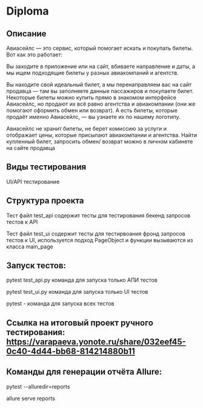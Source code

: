 # Diploma
## Описание

Авиасейлс — это сервис, который помогает искать и покупать билеты. Вот как это работает:

Вы заходите в приложение или на сайт, вбиваете направление и даты, а мы ищем подходящие билеты у разных авиакомпаний и агентств.

Вы находите свой идеальный билет, а мы перенаправляем вас на сайт продавца — там вы заполняете данные пассажиров и покупаете билет. Некоторые билеты можно купить прямо в знакомом интерфейсе Авиасейлс, но продают их всё равно агентства и авиакомпании (они же помогают оформить обмен или возврат). А есть билеты, которые продаёт именно Авиасейлс, — вы узнаете их по нашему логотипу.

Авиасейлс не хранит билеты, не берет комиссию за услуги и отображает цены, которые присылают авиакомпании и агентства. Найти купленный билет, запросить обмен/ возврат можно в личном кабинете на сайте продавца

## Виды тестирования

UI/API тестирование

## Структура проекта

Тест файл test_api содержит тесты для тестирования бекенд запросов тестов к API

Тест файл test_ui содержит тесты для тестирвоания фронд запросов тестов к UI, используется подход PageObject и функции вызываются из класса main_page

## Запуск тестов: 

pytest test_api.py команда для запуска только АПИ тестов 

pytest test_ui.py команда для запуска только UI тестов 

pytest - команда для запуска всех тестов

## Ссылка на итоговый проект ручного тестирования: https://varapaeva.yonote.ru/share/032eef45-0c40-4d44-bb68-814214880b11

## Команды для генерации отчёта Allure:

pytest --alluredir=reports

allure serve reports

